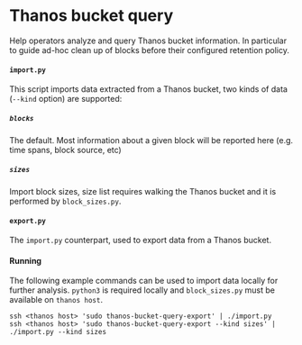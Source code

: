 <!-- SPDX-License-Identifier: Apache-2.0 -->
Thanos bucket query
====

Help operators analyze and query Thanos bucket information. In
particular to guide ad-hoc clean up of blocks before their configured
retention policy.

#### `import.py`

This script imports data extracted from a Thanos bucket, two kinds of
data (`--kind` option) are supported:

##### `blocks`

The default. Most information about a given block will be reported here
(e.g. time spans, block source, etc)

##### `sizes`

Import block sizes, size list requires walking the Thanos bucket and it
is performed by `block_sizes.py`.


#### `export.py`

The `import.py` counterpart, used to export data from a Thanos bucket.


#### Running

The following example commands can be used to import data locally for
further analysis. `python3` is required locally and `block_sizes.py`
must be available on `thanos host`.

```shell
ssh <thanos host> 'sudo thanos-bucket-query-export' | ./import.py
ssh <thanos host> 'sudo thanos-bucket-query-export --kind sizes' | ./import.py --kind sizes
```
